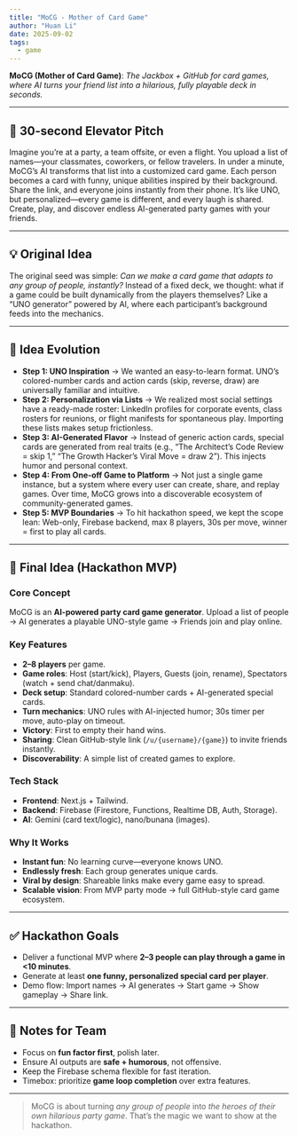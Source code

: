 ```yaml
---
title: "MoCG - Mother of Card Game"
author: "Huan Li"
date: 2025-09-02
tags:
  - game
---
```


**MoCG (Mother of Card Game)**: *The Jackbox + GitHub for card games, where AI turns your friend list into a hilarious, fully playable deck in seconds.*

---

## 🚀 30-second Elevator Pitch

Imagine you’re at a party, a team offsite, or even a flight. You upload a list of names—your classmates, coworkers, or fellow travelers. In under a minute, MoCG’s AI transforms that list into a customized card game. Each person becomes a card with funny, unique abilities inspired by their background. Share the link, and everyone joins instantly from their phone. It’s like UNO, but personalized—every game is different, and every laugh is shared. Create, play, and discover endless AI-generated party games with your friends.

---

## 💡 Original Idea

The original seed was simple: *Can we make a card game that adapts to any group of people, instantly?* Instead of a fixed deck, we thought: what if a game could be built dynamically from the players themselves? Like a “UNO generator” powered by AI, where each participant’s background feeds into the mechanics.

---

## 🔄 Idea Evolution

* **Step 1: UNO Inspiration** → We wanted an easy-to-learn format. UNO’s colored-number cards and action cards (skip, reverse, draw) are universally familiar and intuitive.
* **Step 2: Personalization via Lists** → We realized most social settings have a ready-made roster: LinkedIn profiles for corporate events, class rosters for reunions, or flight manifests for spontaneous play. Importing these lists makes setup frictionless.
* **Step 3: AI-Generated Flavor** → Instead of generic action cards, special cards are generated from real traits (e.g., “The Architect’s Code Review = skip 1,” “The Growth Hacker’s Viral Move = draw 2”). This injects humor and personal context.
* **Step 4: From One-off Game to Platform** → Not just a single game instance, but a system where every user can create, share, and replay games. Over time, MoCG grows into a discoverable ecosystem of community-generated games.
* **Step 5: MVP Boundaries** → To hit hackathon speed, we kept the scope lean: Web-only, Firebase backend, max 8 players, 30s per move, winner = first to play all cards.

---

## 🎯 Final Idea (Hackathon MVP)

### Core Concept

MoCG is an **AI-powered party card game generator**. Upload a list of people → AI generates a playable UNO-style game → Friends join and play online.

### Key Features

* **2–8 players** per game.
* **Game roles**: Host (start/kick), Players, Guests (join, rename), Spectators (watch + send chat/danmaku).
* **Deck setup**: Standard colored-number cards + AI-generated special cards.
* **Turn mechanics**: UNO rules with AI-injected humor; 30s timer per move, auto-play on timeout.
* **Victory**: First to empty their hand wins.
* **Sharing**: Clean GitHub-style link (`/u/{username}/{game}`) to invite friends instantly.
* **Discoverability**: A simple list of created games to explore.

### Tech Stack

* **Frontend**: Next.js + Tailwind.
* **Backend**: Firebase (Firestore, Functions, Realtime DB, Auth, Storage).
* **AI**: Gemini (card text/logic), nano/bunana (images).

### Why It Works

* **Instant fun**: No learning curve—everyone knows UNO.
* **Endlessly fresh**: Each group generates unique cards.
* **Viral by design**: Shareable links make every game easy to spread.
* **Scalable vision**: From MVP party mode → full GitHub-style card game ecosystem.

---

## ✅ Hackathon Goals

* Deliver a functional MVP where **2–3 people can play through a game in <10 minutes**.
* Generate at least **one funny, personalized special card per player**.
* Demo flow: Import names → AI generates → Start game → Show gameplay → Share link.

---

## 📌 Notes for Team

* Focus on **fun factor first**, polish later.
* Ensure AI outputs are **safe + humorous**, not offensive.
* Keep the Firebase schema flexible for fast iteration.
* Timebox: prioritize **game loop completion** over extra features.

---

> MoCG is about turning *any group of people* into *the heroes of their own hilarious party game*. That’s the magic we want to show at the hackathon.
